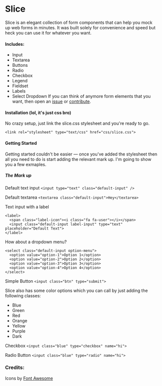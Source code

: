 Slice
=====

Slice is an elegant collection of form components that can help you mock up web forms
in minutes. It was built solely for convenience and speed but heck you can use it for whatever you want.

#### Includes:
- Input
- Textarea
- Buttons
- Radio
- Checkbox
- Legend
- Fieldset
- Labels
- Select Dropdown
If you can think of anymore form elements that you want, then open an [issue](https://github.com/dope/slice/issues/new) or [contribute](https://github.com/dope/slice/fork).

#### Installation (lol, it's just css bro)
No crazy setup, just link the slice.css stylesheet and you're ready to go.

`<link rel="stylesheet" type="text/css" href="css/slice.css">`

#### Getting Started
Getting started couldn't be easier — once you've added the stylesheet then all you need to do is start adding the relevant mark up. I'm going to show you a few exmaples.

##### The Mark up
Default text input `<input type="text" class="default-input" />`

Default textarea `<textarea class="default-input">Hey</textarea>`

Text input with a label
```
<label>
  <span class="label-icon"><i class="fa fa-user"></i></span>
  <input class="default-input label-input" type="text" placeholder="Default Text">
</label>
```

How about a dropdown menu?
```
<select class="default-input option-menu">
  <option value="option-1">Option 1</option>
  <option value="option-2">Option 2</option>
  <option value="option-3">Option 3</option>
  <option value="option-4">Option 4</option>
</select>
```

Simple Button `<input class="btn" type="submit">`

Slice also has some color options which you can call by just adding the following classes:
- Blue
- Green
- Red
- Orange
- Yellow
- Purple
- Dark

Checkbox `<input class="blue" type="checkbox" name="hi">`

Radio Button `<input class="blue" type="radio" name="hi">`

### Credits:
Icons by [Font Awesome](http://fontawesome.io)
